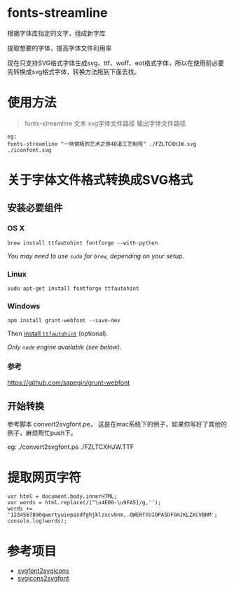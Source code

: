 fonts-streamline
================

根据字体库指定的文字，组成新字库

提取想要的字体，提高字体文件利用率

现在只支持SVG格式字体生成svg、ttf、woff、eot格式字体，所以在使用前必要先转换成svg格式字体，转换方法拖到下面去找。


# 使用方法

> fonts-streamline 文本 svg字体文件路径 输出字体文件路径

```
eg:
fonts-streamline "一块钢板的艺术之旅40道工艺制程" ./FZLTCXHJW.svg ./iconfont.svg
```

# 关于字体文件格式转换成SVG格式

## 安装必要组件

### OS X

```
brew install ttfautohint fontforge --with-python
```

*You may need to use `sudo` for `brew`, depending on your setup.*


### Linux

```
sudo apt-get install fontforge ttfautohint
```


### Windows

```
npm install grunt-webfont --save-dev
```

Then [install `ttfautohint`](http://www.freetype.org/ttfautohint/#download) (optional).

*Only `node` engine available (see below).*


### 参考 

https://github.com/sapegin/grunt-webfont


## 开始转换


参考脚本 convert2svgfont.pe， 这是在mac系统下的例子，如果你写好了其他的例子，麻烦帮忙push下。
 
eg: ./convert2svgfont.pe ./FZLTCXHJW.TTF


# 提取网页字符

```
var html = document.body.innerHTML;
var words = html.replace(/[^\u4E00-\u9FA5]/g,'');
words += '1234567890qwertyuiopasdfghjklzxcvbnm,.QWERTYUIOPASDFGHJKLZXCVBNM';
console.log(words);
```

# 参考项目

* [svgfont2svgicons](https://github.com/nfroidure/svgfont2svgicons)
* [svgicons2svgfont](https://github.com/nfroidure/svgicons2svgfont)